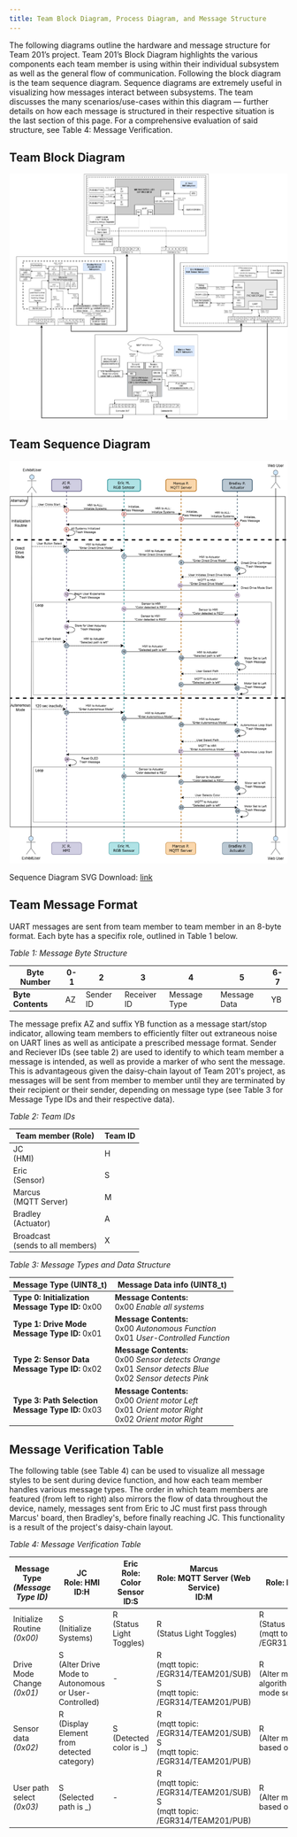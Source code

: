 ```yaml
---
title: Team Block Diagram, Process Diagram, and Message Structure
---
```


The following diagrams outline the hardware and message structure for Team 201’s project. Team 201’s Block Diagram highlights the various components each team member is using within their individual subsystem as well as the general flow of communication. Following the block diagram is the team sequence diagram. Sequence diagrams are extremely useful in visualizing how messages interact between subsystems. The team discusses the many scenarios/use-cases within this diagram — further details on how each message is structured in their respective situation is the last section of this page. For a comprehensive evaluation of said structure, see Table 4: Message Verification. 

## **Team Block Diagram**
![Team 201 Block Diagram](static/Images/Team-201_Team-Block-Diagram.drawio.png)

## **Team Sequence Diagram**
![UML Diagram](static/Images/Team-201_UML_Diagram.drawio.png)

Sequence Diagram SVG Download: [link](static/Images/Team-201_UML_Diagram.drawio.svg)


## **Team Message Format**
UART messages are sent from team member to team member in an 8-byte format. Each byte has a specifix role, outlined in Table 1 below. 

*Table 1: Message Byte Structure*

|**Byte Number**|0-1|2|3|4|5|6-7|
|---|---|---|---|---|---|---|
|**Byte Contents**|AZ|Sender ID|Receiver ID|Message Type|Message Data|YB|

The message prefix AZ and suffix YB function as a message start/stop indicator, allowing team members to efficiently filter out extraneous noise on UART lines as well as anticipate a prescribed message format. Sender and Reciever IDs (see table 2) are used to identify to which team member a message is intended, as well as provide a marker of who sent the message. This is advantageous given the daisy-chain layout of Team 201's project, as messages will be sent from member to member until they are terminated by their recipient or their sender, depending on message type (see Table 3 for Message Type IDs and their respective data).

*Table 2: Team IDs*

| Team member (Role) | Team ID |
|---|---|
|JC <br>(HMI)| H |
|Eric <br>(Sensor)|S|
|Marcus <br>(MQTT Server)|M|
|Bradley <br>(Actuator)|A|
|Broadcast <br>(sends to all members)|X|

*Table 3: Message Types and Data Structure*

| Message Type (UINT8_t) | Message Data info (UINT8_t) |
|---|---|
|**Type 0: Initialization** <br>**Message Type ID:** 0x00|**Message Contents:**<br>0x00 *Enable all systems*|
|**Type 1: Drive Mode** <br>**Message Type ID:** 0x01|**Message Contents:**<br>0x00 *Autonomous Function*<br>0x01 *User-Controlled Function*|
|**Type 2: Sensor Data** <br>**Message Type ID:** 0x02|**Message Contents:**<br>0x00 *Sensor detects Orange*<br>0x01 *Sensor detects Blue*<br>0x02 *Sensor detects Pink*|
|**Type 3: Path Selection** <br>**Message Type ID:** 0x03|**Message Contents:**<br>0x00 *Orient motor Left*<br>0x01 *Orient motor Right*<br>0x02 *Orient motor Right*|

## **Message Verification Table**
The following table (see Table 4) can be used to visualize all message styles to be sent during device function, and how each team member handles various message types. The order in which team members are featured (from left to right) also mirrors the flow of data throughout the device, namely, messages sent from Eric to JC must first pass through Marcus' board, then Bradley's, before finally reaching JC. This functionality is a result of the project's daisy-chain layout.

*Table 4: Message Verification Table*

|Message Type <br>*(Message Type ID)*|JC <br>Role: HMI<br>ID:H|Eric <br>Role: Color Sensor<br>ID:S|Marcus<br>Role: MQTT Server (Web Service)<br>ID:M|Bradley<br>Role: Motor actuation<br>ID:M|
|---|---|---|---|---|
|Initialize Routine<br>*(0x00)*|S<br>(Initialize Systems)|R<br>(Status Light Toggles)|R<br>(Status Light Toggles)|R<br>(Status Light Toggles)<br>(mqtt topic: /EGR314/TEAM201/SUB)|
|Drive Mode Change<br>*(0x01)*|S<br>(Alter Drive Mode to Autonomous or User-Controlled)|-|R<br>(mqtt topic: /EGR314/TEAM201/SUB)<br>S<br>(mqtt topic: /EGR314/TEAM201/PUB)|R<br>(Alter motor positioning algorith based on Drive mode sent)|
|Sensor data<br>*(0x02)*|R<br>(Display Element from detected category)|S<br>(Detected color is _)|R<br>(mqtt topic: /EGR314/TEAM201/SUB)<br>S<br>(mqtt topic: /EGR314/TEAM201/PUB)|R<br>(Alter motor position based on detected color)|
|User path select<br>*(0x03)*|S<br>(Selected path is _)|-|R<br>(mqtt topic: /EGR314/TEAM201/SUB)<br>S<br>(mqtt topic: /EGR314/TEAM201/PUB)|R<br>(Alter motor position based on selected path)|